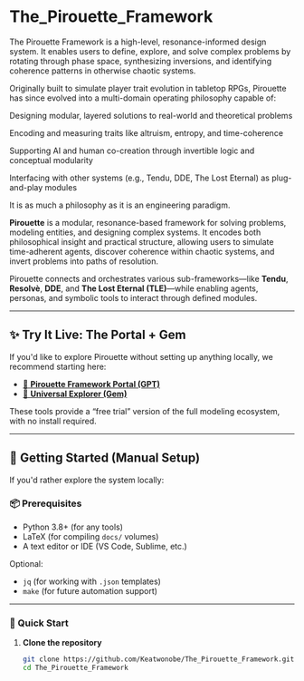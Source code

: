 # The_Pirouette_Framework
The Pirouette Framework is a high-level, resonance-informed design system. It enables users to define, explore, and solve complex problems by rotating through phase space, synthesizing inversions, and identifying coherence patterns in otherwise chaotic systems. 

Originally built to simulate player trait evolution in tabletop RPGs, Pirouette has since evolved into a multi-domain operating philosophy capable of:

Designing modular, layered solutions to real-world and theoretical problems

Encoding and measuring traits like altruism, entropy, and time-coherence

Supporting AI and human co-creation through invertible logic and conceptual modularity

Interfacing with other systems (e.g., Tendu, DDE, The Lost Eternal) as plug-and-play modules

It is as much a philosophy as it is an engineering paradigm.



**Pirouette** is a modular, resonance-based framework for solving problems, modeling entities, and designing complex systems. It encodes both philosophical insight and practical structure, allowing users to simulate time-adherent agents, discover coherence within chaotic systems, and invert problems into paths of resolution.

Pirouette connects and orchestrates various sub-frameworks—like **Tendu**, **Resolvè**, **DDE**, and **The Lost Eternal (TLE)**—while enabling agents, personas, and symbolic tools to interact through defined modules.

---

## ✨ Try It Live: The Portal + Gem

If you'd like to explore Pirouette without setting up anything locally, we recommend starting here:

- [🧠 **Pirouette Framework Portal (GPT)**](https://chatgpt.com/g/g-67b7f43a7c2881918a278eea6101203e-pirouette-framework-portal)
- [🌌 **Universal Explorer (Gem)**](https://gemini.google.com/gem/1deef02a8726)

These tools provide a “free trial” version of the full modeling ecosystem, with no install required.

---

## 🧰 Getting Started (Manual Setup)

If you'd rather explore the system locally:

### 📦 Prerequisites
- Python 3.8+ (for any tools)
- LaTeX (for compiling `docs/` volumes)
- A text editor or IDE (VS Code, Sublime, etc.)

Optional:
- `jq` (for working with `.json` templates)
- `make` (for future automation support)

---

### 🚀 Quick Start

1. **Clone the repository**
   ```bash
   git clone https://github.com/Keatwonobe/The_Pirouette_Framework.git
   cd The_Pirouette_Framework

